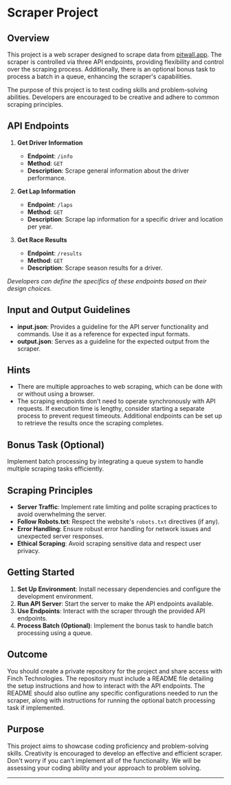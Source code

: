 # Scraper Project

## Overview

This project is a web scraper designed to scrape data from [pitwall.app](https://pitwall.app). The scraper is controlled via three API endpoints, providing flexibility and control over the scraping process. Additionally, there is an optional bonus task to process a batch in a queue, enhancing the scraper's capabilities.

The purpose of this project is to test coding skills and problem-solving abilities. Developers are encouraged to be creative and adhere to common scraping principles.

## API Endpoints

1. **Get Driver Information**
    - **Endpoint**: `/info`
    - **Method**: `GET`
    - **Description**: Scrape general information about the driver performance.

2. **Get Lap Information**
    - **Endpoint**: `/laps`
    - **Method**: `GET`
    - **Description**: Scrape lap information for a specific driver and location per year.

3. **Get Race Results**
    - **Endpoint**: `/results`
    - **Method**: `GET`
    - **Description**: Scrape season results for a driver.

*Developers can define the specifics of these endpoints based on their design choices.*

## Input and Output Guidelines

- **input.json**: Provides a guideline for the API server functionality and commands. Use it as a reference for expected input formats.
- **output.json**: Serves as a guideline for the expected output from the scraper.

## Hints

- There are multiple approaches to web scraping, which can be done with or without using a browser.
- The scraping endpoints don’t need to operate synchronously with API requests. If execution time is lengthy, consider starting a separate process to prevent request timeouts. Additional endpoints can be set up to retrieve the results once the scraping completes.

## Bonus Task (Optional)

Implement batch processing by integrating a queue system to handle multiple scraping tasks efficiently.

## Scraping Principles

- **Server Traffic**: Implement rate limiting and polite scraping practices to avoid overwhelming the server.
- **Follow Robots.txt**: Respect the website's `robots.txt` directives (if any).
- **Error Handling**: Ensure robust error handling for network issues and unexpected server responses.
- **Ethical Scraping**: Avoid scraping sensitive data and respect user privacy.

## Getting Started

1. **Set Up Environment**: Install necessary dependencies and configure the development environment.
2. **Run API Server**: Start the server to make the API endpoints available.
3. **Use Endpoints**: Interact with the scraper through the provided API endpoints.
4. **Process Batch (Optional)**: Implement the bonus task to handle batch processing using a queue.

## Outcome

You should create a private repository for the project and share access with Finch Technologies. The repository must include a README file detailing the setup instructions and how to interact with the API endpoints. The README should also outline any specific configurations needed to run the scraper, along with instructions for running the optional batch processing task if implemented.

## Purpose

This project aims to showcase coding proficiency and problem-solving skills. Creativity is encouraged to develop an effective and efficient scraper. Don't worry if you can't implement all of the functionality. We will be assessing your coding ability and your approach to problem solving.

---
